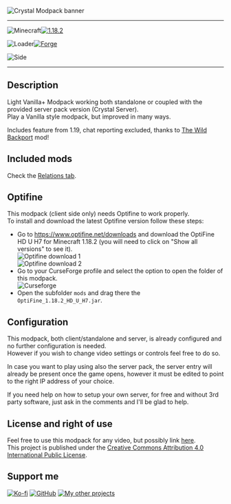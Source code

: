 ![Crystal Modpack banner](https://raw.githubusercontent.com/Nyphet/mod-fancy-assets/main/crystal-modpack/banner.png)

---
![Minecraft](https://raw.githubusercontent.com/Nyphet/mod-fancy-assets/main/minecraft/minecraft.svg)[![1.18.2](https://raw.githubusercontent.com/Nyphet/mod-fancy-assets/main/minecraft/1-18-2.svg)](https://www.curseforge.com/minecraft/modpacks/crystal-modpack/files/all?filter-game-version=1738749986%3a73250)

![Loader](https://raw.githubusercontent.com/Nyphet/mod-fancy-assets/main/loader/loader.svg)[![Forge](https://raw.githubusercontent.com/Nyphet/mod-fancy-assets/main/loader/forge.svg)](https://www.curseforge.com/minecraft/modpacks/crystal-modpack/files/all?filter-status=1&filter-game-version=2020709689%3A7498)

![Side](https://raw.githubusercontent.com/Nyphet/mod-fancy-assets/main/side/client-server.svg)

---
## **Description**
Light Vanilla+ Modpack working both standalone or coupled with the provided server pack version (Crystal Server).  
Play a Vanilla style modpack, but improved in many ways.

Includes feature from 1.19, chat reporting excluded, thanks to [The Wild Backport](https://www.curseforge.com/minecraft/mc-mods/the-wild-backport) mod!

## **Included mods**
Check the [Relations tab](https://www.curseforge.com/minecraft/modpacks/crystal-modpack/relations/dependencies).

## **Optifine**
This modpack (client side only) needs Optifine to work properly.  
To install and download the latest Optifine version follow these steps:  
- Go to https://www.optifine.net/downloads and download the OptiFine HD U H7 for Minecraft 1.18.2 (you will need to click on "Show all versions" to see it).  
  ![Optifine download 1](https://raw.githubusercontent.com/Nyphet/mod-fancy-assets/main/crystal-modpack/optifine-show-all-versions.png)  
  ![Optifine download 2](https://raw.githubusercontent.com/Nyphet/mod-fancy-assets/main/crystal-modpack/optifine-h7.png)
- Go to your CurseForge profile and select the option to open the folder of this modpack.  
  ![Curseforge](https://raw.githubusercontent.com/Nyphet/mod-fancy-assets/main/crystal-modpack/curseforge-open-folder.png)
- Open the subfolder `mods` and drag there the `OptiFine_1.18.2_HD_U_H7.jar`.

## **Configuration**
This modpack, both client/standalone and server, is already configured and no further configuration is needed.  
However if you wish to change video settings or controls feel free to do so.

In case you want to play using also the server pack, the server entry will already be present once the game opens, however it must be edited to point to the right IP address of your choice.

If you need help on how to setup your own server, for free and without 3rd party software, just ask in the comments and I'll be glad to help.

## **License and right of use**
Feel free to use this modpack for any video, but possibly link [here](https://www.curseforge.com/minecraft/modpacks/crystal-modpack).  
This project is published under the [Creative Commons Attribution 4.0 International Public License](https://creativecommons.org/licenses/by/4.0/).

## **Support me**
[![Ko-fi](https://raw.githubusercontent.com/Nyphet/mod-fancy-assets/main/kofi/kofi64.png "Ko-fi")](https://ko-fi.com/crystalspider)
[![GitHub](https://raw.githubusercontent.com/Nyphet/mod-fancy-assets/main/github/github64.png "GitHub")](https://github.com/Nyphet)
[![My other projects](https://raw.githubusercontent.com/Nyphet/mod-fancy-assets/main/curseforge/curseforge64.png "My other projects")](https://www.curseforge.com/members/crystal_spider_/projects)
